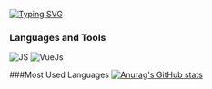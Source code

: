 [![Typing SVG](https://readme-typing-svg.demolab.com/?lines=Front-End+Developer;Roman+Sviridonov)](https://git.io/typing-svg)

### Languages and Tools
![JS](https://img.shields.io/badge/-JavaScript-090909?style=for-the-badge&logo=javascript)
![VueJs](https://img.shields.io/badge/-VueJS-090909?style=for-the-badge&logo=vuejs)

###Most Used Languages
[![Anurag's GitHub stats](https://github-readme-stats.vercel.app/api?username=RomanSviridonov)](https://github.com/anuraghazra/github-readme-stats)
